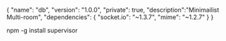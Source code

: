 {
  "name": "db",
  "version": "1.0.0",
  "private": true,
  "description":"Minimailist Multi-room",
  "dependencies": {
    "socket.io": "~1.3.7",
    "mime": "~1.2.7"
  }
}

npm -g install supervisor
